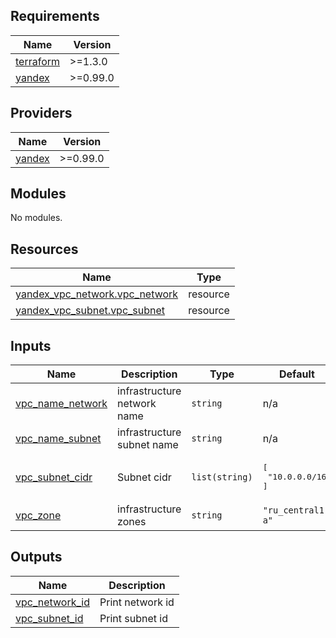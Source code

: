 ## Requirements

| Name | Version |
|------|---------|
| <a name="requirement_terraform"></a> [terraform](#requirement\_terraform) | >=1.3.0 |
| <a name="requirement_yandex"></a> [yandex](#requirement\_yandex) | >=0.99.0 |

## Providers

| Name | Version |
|------|---------|
| <a name="provider_yandex"></a> [yandex](#provider\_yandex) | >=0.99.0 |

## Modules

No modules.

## Resources

| Name | Type |
|------|------|
| [yandex_vpc_network.vpc_network](https://registry.terraform.io/providers/yandex-cloud/yandex/latest/docs/resources/vpc_network) | resource |
| [yandex_vpc_subnet.vpc_subnet](https://registry.terraform.io/providers/yandex-cloud/yandex/latest/docs/resources/vpc_subnet) | resource |

## Inputs

| Name | Description | Type | Default | Required |
|------|-------------|------|---------|:--------:|
| <a name="input_vpc_name_network"></a> [vpc\_name\_network](#input\_vpc\_name\_network) | infrastructure network name | `string` | n/a | yes |
| <a name="input_vpc_name_subnet"></a> [vpc\_name\_subnet](#input\_vpc\_name\_subnet) | infrastructure subnet name | `string` | n/a | yes |
| <a name="input_vpc_subnet_cidr"></a> [vpc\_subnet\_cidr](#input\_vpc\_subnet\_cidr) | Subnet cidr | `list(string)` | <pre>[<br>  "10.0.0.0/16"<br>]</pre> | no |
| <a name="input_vpc_zone"></a> [vpc\_zone](#input\_vpc\_zone) | infrastructure zones | `string` | `"ru_central1-a"` | no |

## Outputs

| Name | Description |
|------|-------------|
| <a name="output_vpc_network_id"></a> [vpc\_network\_id](#output\_vpc\_network\_id) | Print network id |
| <a name="output_vpc_subnet_id"></a> [vpc\_subnet\_id](#output\_vpc\_subnet\_id) | Print subnet id |
